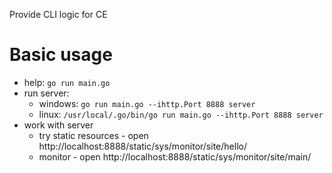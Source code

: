 Provide CLI logic for CE

# Basic usage

- help: `go run main.go`
- run server:
  - windows: `go run main.go --ihttp.Port 8888 server`
  - linux: `/usr/local/.go/bin/go run main.go --ihttp.Port 8888 server`
- work with server
  - try static resources - open http://localhost:8888/static/sys/monitor/site/hello/
  - monitor - open http://localhost:8888/static/sys/monitor/site/main/




